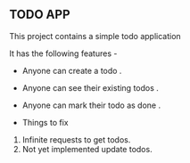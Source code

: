 ## TODO APP

This project contains a simple todo application

It has the following features - 

- Anyone can create a todo .
- Anyone can see their existing todos .
- Anyone can mark their todo as done .

- Things to fix

1. Infinite requests to get todos.
2. Not yet implemented update todos.